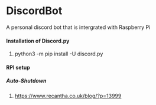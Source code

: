 # DiscordBot
A personal discord bot that is intergrated with Raspberry Pi

#### Installation of Discord.py
1. python3 -m pip install -U discord.py

#### RPI setup
##### Auto-Shutdown
1. https://www.recantha.co.uk/blog/?p=13999
